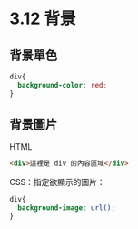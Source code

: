 # 3.12 背景

## 背景單色

```css
div{
  background-color: red;
}
```

## 背景圖片

HTML

```html
<div>這裡是 div 的內容區域</div>
```

CSS：指定欲顯示的圖片：

```css
div{
  background-image: url();
}
```



